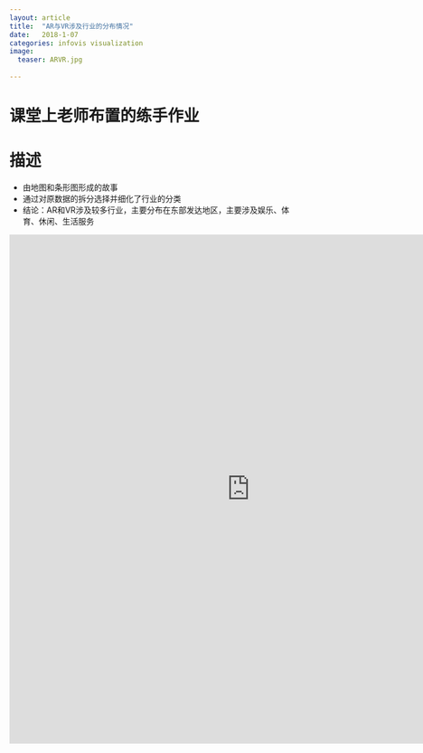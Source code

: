 ```yaml
---
layout: article
title:  "AR与VR涉及行业的分布情况"
date:   2018-1-07
categories: infovis visualization
image:
  teaser: ARVR.jpg
  
---
```

# 课堂上老师布置的练手作业



# 描述
- 由地图和条形图形成的故事
- 通过对原数据的拆分选择并细化了行业的分类
- 结论：AR和VR涉及较多行业，主要分布在东部发达地区，主要涉及娱乐、体育、休闲、生活服务


<iframe src="https://public.tableau.com/views/ARVR_3/1?:embed=y&:display_count=yes&publish=yes/Dashboard1?:showVizHome=no&:embed=truehttps://public.tableau.com/shared/DJPSG6CX9?:display_count=yes" width="850px" height="900px" frameborder="0"></iframe>
